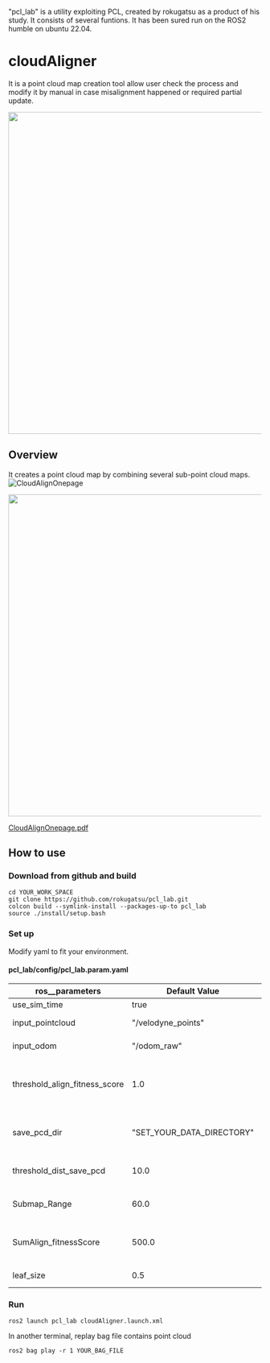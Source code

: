 "pcl_lab" is a utility exploiting PCL, created by rokugatsu as a product of his study. It consists of several funtions.
It has been sured run on the ROS2 humble on ubuntu 22.04.

# cloudAligner
It is a point cloud map creation tool allow user check the process and modify it by manual in case misalignment happened or required partial update.

<img src="https://github.com/rokugatsu/pcl_lab/assets/120123933/73afaace-516a-4c40-9897-8eaa0c86d2a8" width="640">

## Overview
It creates a point cloud map by combining several sub-point cloud maps.  
![CloudAlignOnepage](https://github.com/rokugatsu/pcl_lab/assets/120123933/3652a9b3-1c84-429c-bdb0-71250da7d3b5)

<img src="https://github.com/rokugatsu/pcl_lab/assets/120123933/3652a9b3-1c84-429c-bdb0-71250da7d3b5" width="640">


[CloudAlignOnepage.pdf](https://github.com/rokugatsu/pcl_lab/files/15048997/CloudAlignOnepage.pdf)

## How to use
### Download from github and build
```
cd YOUR_WORK_SPACE
git clone https://github.com/rokugatsu/pcl_lab.git
colcon build --symlink-install --packages-up-to pcl_lab
source ./install/setup.bash 
```
### Set up
Modify yaml to fit your environment.

#### pcl_lab/config/pcl_lab.param.yaml
|ros__parameters|Default Value|Note|
| ------------- | ------------- |---|
|use_sim_time  |true  |---|
|input_pointcloud  | "/velodyne_points"   |Topic of source point cloud|
|input_odom| "/odom_raw"|Odometry topic. No use at the current version|
|threshold_align_fitness_score|1.0|It affects accuracy of measuring track based on LIDAR.In case track is far from real, set smaller value to improve it.|
|save_pcd_dir|"SET_YOUR_DATA_DIRECTORY"|Directory to store map_materials, submaps, and point cloud as outcome.|  
|threshold_dist_save_pcd|10.0|Interval distance to save source point cloud as map_material_xx_yyyy.pcd.|
|Submap_Range|60.0|Interval distance to create submap_nn.pcd as submap_xx.pcd.|
|SumAlign_fitnessScore|500.0|It affects accuracy of configuring submap. In case misalignment occured,Set smaller value.|
|leaf_size|0.5|Voxel size of source point cloud.|
### Run
```
ros2 launch pcl_lab cloudAligner.launch.xml
```
In another terminal, replay bag file contains point cloud
```
ros2 bag play -r 1 YOUR_BAG_FILE
```
